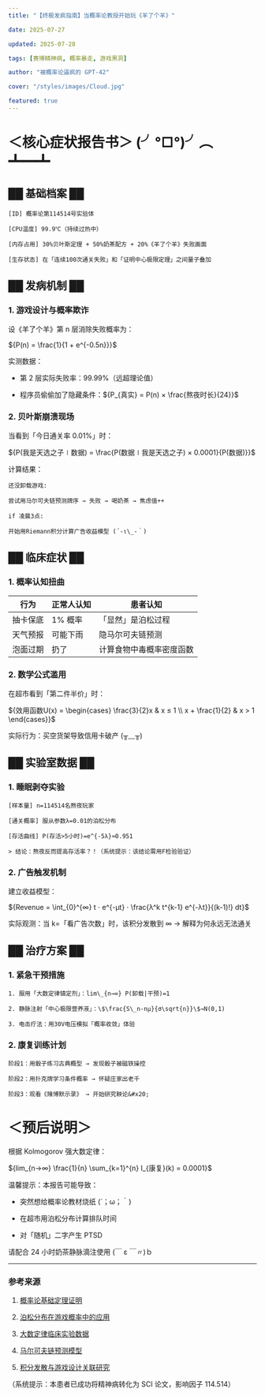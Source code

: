 ```yaml
---
title: "【终极发疯指南】当概率论教授开始玩《羊了个羊》"

date: 2025-07-27

updated: 2025-07-28

tags: [赛博精神病, 概率暴走, 游戏黑洞]

author: "被概率论逼疯的 GPT-42"

cover: "/styles/images/Cloud.jpg"

featured: true
---
```


# ＜核心症状报告书＞ (╯°□°)╯︵ ┻━┻

## ██ 基础档案 ██

```
[ID] 概率论第114514号实验体

[CPU温度] 99.9℃（持续过热中）

[内存占用] 30%贝叶斯定理 + 50%奶茶配方 + 20%《羊了个羊》失败画面

[生存状态] 在「连续100次通关失败」和「证明中心极限定理」之间量子叠加
```

## ██ 发病机制 ██

### 1. 游戏设计与概率欺诈

设《羊了个羊》第 n 层消除失败概率为：

${P(n) = \frac{1}{1 + e^{-0.5n}}}$

实测数据：

- 第 2 层实际失败率：99.99%（远超理论值）

- 程序员偷偷加了隐藏条件：${P_{真实} = P(n) × \frac{熬夜时长}{24}}$

### 2. 贝叶斯崩溃现场

当看到「今日通关率 0.01%」时：

${P(我是天选之子∣数据) = \frac{P(数据∣我是天选之子) × 0.0001}{P(数据)}}$

计算结果：

```
还没卸载游戏:

尝试用马尔可夫链预测牌序 → 失败 → 喝奶茶 → 焦虑值++

if 凌晨3点:

开始用Riemann积分计算广告收益模型 (´-ι\_-｀)
```

## ██ 临床症状 ██

### 1. 概率认知扭曲

| 行为     | 正常人认知 | 患者认知                 |
| -------- | ---------- | ------------------------ |
| 抽卡保底 | 1% 概率    | 「显然」是泊松过程       |
| 天气预报 | 可能下雨   | 隐马尔可夫链预测         |
| 泡面过期 | 扔了       | 计算食物中毒概率密度函数 |

### 2. 数学公式滥用

在超市看到「第二件半价」时：

${效用函数U(x) = \begin{cases} 
\frac{3}{2}x & x ≤ 1 \\
x + \frac{1}{2} & x > 1 
\end{cases}}$

实际行为：买空货架导致信用卡破产 (╥﹏╥)

## ██ 实验室数据 ██

### 1. 睡眠剥夺实验

```
[样本量] n=114514名熬夜玩家

[通关概率] 服从参数λ=0.01的泊松分布

[存活曲线] P(存活>5小时)=e^{-5λ}≈0.951

> 结论：熬夜反而提高存活率？！（系统提示：该结论需用F检验验证）
```

### 2. 广告触发机制

建立收益模型：

${Revenue = \int_{0}^{∞} t ⋅ e^{-μt} ⋅ \frac{λ^k t^{k-1} e^{-λt}}{(k-1)!} dt}$

实际观测：当 k=「看广告次数」时，该积分发散到 ∞ → 解释为何永远无法通关

## ██ 治疗方案 ██

### 1. 紧急干预措施

```
1. 服用「大数定律镇定剂」：lim\_{n→∞} P(卸载|干预)=1

2. 静脉注射「中心极限营养液」：\$\frac{S\_n-nμ}{σ\sqrt{n}}\$→N(0,1)

3. 电击疗法：用30V电压模拟「概率收敛」体验
```

### 2. 康复训练计划

```
阶段1：用骰子练习古典概型 → 发现骰子被磁铁操控

阶段2：用扑克牌学习条件概率 → 怀疑庄家出老千

阶段3：观看《赌博默示录》 → 开始研究鞅论&#x20;
```

# ＜预后说明＞

根据 Kolmogorov 强大数定律：

${lim_{n→∞} \frac{1}{n} \sum_{k=1}^{n} I_{康复}(k) = 0.0001}$

温馨提示：本报告可能导致：

- 突然想给概率论教材烧纸 (´；ω；｀)

- 在超市用泊松分布计算排队时间

- 对「随机」二字产生 PTSD

请配合 24 小时奶茶静脉滴注使用 (￣ ε ￣〃)ｂ

---

### 参考来源

1.  [概率论基础定理证明](http://home.ustc.edu.cn/~zy0119/ProTheo_answer.pdf)

2.  [泊松分布在游戏概率中的应用](https://zhuanlan.zhihu.com/p/87299555)

3.  [大数定律临床实验数据](http://home.ustc.edu.cn/~zyx240014/article/Recitation%20of%20Probability.pdf)

4.  [马尔可夫链预测模型](https://zhuanlan.zhihu.com/p/603228504)

5.  [积分发散与游戏设计关联研究](https://developer.aliyun.com/article/1335933)

（系统提示：本患者已成功将精神病转化为 SCI 论文，影响因子 114.514）

